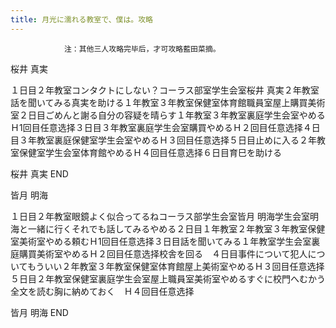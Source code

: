 ```yaml
---
title: 月光に濡れる教室で、僕は。攻略
---
```


                注：其他三人攻略完毕后，才可攻略藍田菜摘。

桜井 真実

１日目２年教室コンタクトにしない？コーラス部室学生会室桜井 真実２年教室話を聞いてみる真実を助ける１年教室３年教室保健室体育館職員室屋上購買美術室２日目ごめんと謝る自分の容疑を晴らす１年教室３年教室裏庭学生会室やめるＨ1回目任意选择３日目３年教室裏庭学生会室購買やめるＨ２回目任意选择４日目３年教室裏庭保健室学生会室やめるＨ３回目任意选择５日目止めに入る２年教室保健室学生会室体育館やめるＨ４回目任意选择６日目育巳を助ける

桜井 真実 END

皆月 明海

１日目２年教室眼鏡よく似合ってるねコーラス部学生会室皆月 明海学生会室明海と一緒に行くそれでも話してみるやめる２日目１年教室２年教室３年教室保健室美術室やめる頼むＨ1回目任意选择３日目話を聞いてみる１年教室学生会室裏庭購買美術室やめるＨ２回目任意选择校舎を回る　４日目事件について犯人についてもういい２年教室３年教室保健室体育館屋上美術室やめるＨ３回目任意选择５日目２年教室保健室裏庭学生会室屋上職員室美術室やめるすぐに校門へむかう　全文を読む胸に納めておく　Ｈ４回目任意选择

皆月 明海 END


              
